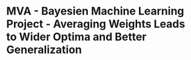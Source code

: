 # MVA - Bayesien Machine Learning Project - Averaging Weights Leads to Wider Optima and Better Generalization